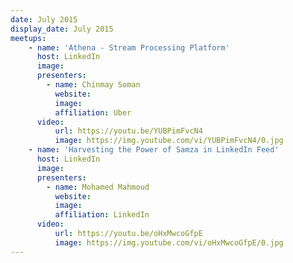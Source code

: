 ```yaml
---
date: July 2015
display_date: July 2015
meetups:
    - name: 'Athena - Stream Processing Platform'
      host: LinkedIn
      image: 
      presenters:
        - name: Chinmay Soman
          website: 
          image:
          affiliation: Uber
      video:
          url: https://youtu.be/YUBPimFvcN4
          image: https://img.youtube.com/vi/YUBPimFvcN4/0.jpg
    - name: 'Harvesting the Power of Samza in LinkedIn Feed'
      host: LinkedIn
      image: 
      presenters:
        - name: Mohamed Mahmoud 
          website: 
          image:
          affiliation: LinkedIn
      video:
          url: https://youtu.be/oHxMwcoGfpE
          image: https://img.youtube.com/vi/oHxMwcoGfpE/0.jpg
---
```

<!--
   Licensed to the Apache Software Foundation (ASF) under one or more
   contributor license agreements.  See the NOTICE file distributed with
   this work for additional information regarding copyright ownership.
   The ASF licenses this file to You under the Apache License, Version 2.0
   (the "License"); you may not use this file except in compliance with
   the License.  You may obtain a copy of the License at

       http://www.apache.org/licenses/LICENSE-2.0

   Unless required by applicable law or agreed to in writing, software
   distributed under the License is distributed on an "AS IS" BASIS,
   WITHOUT WARRANTIES OR CONDITIONS OF ANY KIND, either express or implied.
   See the License for the specific language governing permissions and
   limitations under the License.
-->